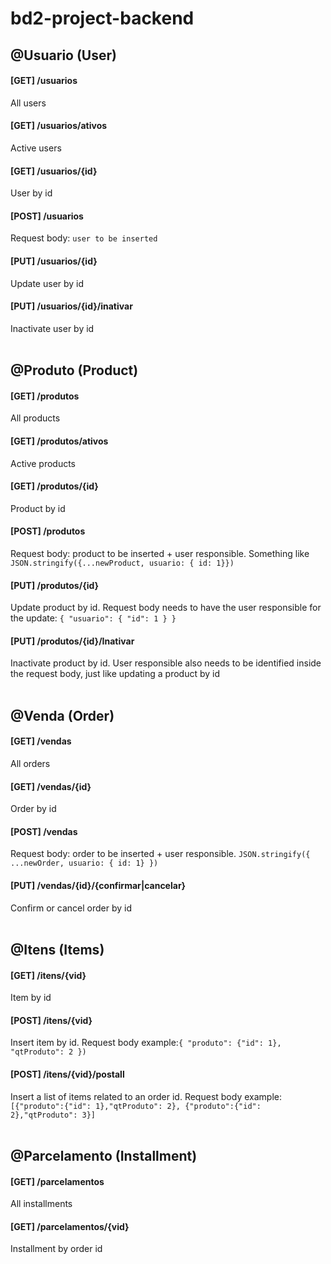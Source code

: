 # bd2-project-backend

## @Usuario (User)
#### \[GET\] /usuarios 
All users
#### \[GET\] /usuarios/ativos 
Active users 
#### \[GET\] /usuarios/{id} 
User by id
#### \[POST\] /usuarios 
Request body: ```user to be inserted```
#### \[PUT\] /usuarios/{id} 
Update user by id
#### \[PUT\] /usuarios/{id}/inativar 
Inactivate user by id 
<br /><br />

## @Produto (Product)
#### \[GET\] /produtos 
All products 
#### \[GET\] /produtos/ativos 
Active products
#### \[GET\] /produtos/{id} 
Product by id
#### \[POST\] /produtos 
Request body: product to be inserted + user responsible. Something like ```JSON.stringify({...newProduct, usuario: { id: 1}})``` 
#### \[PUT\] /produtos/{id} 
Update product by id. Request body needs to have the user responsible for the update: ```{ "usuario": { "id": 1 } }```
#### \[PUT\] /produtos/{id}/Inativar 
Inactivate product by id. User responsible also needs to be identified inside the request body, just like updating a product by id
<br /><br />

## @Venda (Order)
#### \[GET\] /vendas 
All orders
#### \[GET\] /vendas/{id} 
Order by id
#### \[POST\] /vendas 
Request body: order to be inserted + user responsible. ```JSON.stringify({ ...newOrder, usuario: { id: 1} })```
#### \[PUT\] /vendas/{id}/{confirmar|cancelar}
Confirm or cancel order by id
<br /><br />

## @Itens (Items)
#### \[GET\]  /itens/{vid} 
Item by id
#### \[POST\] /itens/{vid} 
Insert item by id. Request body example:```{ "produto": {"id": 1}, "qtProduto": 2 }) ```
#### \[POST\] /itens/{vid}/postall 
Insert a list of items related to an order id. Request body example: <br />
```[{"produto":{"id": 1},"qtProduto": 2}, {"produto":{"id": 2},"qtProduto": 3}]```
<br /><br />

## @Parcelamento (Installment)
#### \[GET\] /parcelamentos 
All installments
#### \[GET\] /parcelamentos/{vid} 
Installment by order id
<br /><br />
